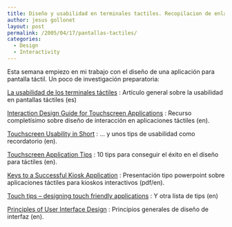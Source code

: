 ```yaml
---
title: Diseño y usabilidad en terminales tactiles. Recopilacion de enlaces.
author: jesus gollonet
layout: post
permalink: /2005/04/17/pantallas-tactiles/
categories:
  - Design
  - Interactivity
---
```

Esta semana empiezo en mi trabajo con el diseño de una aplicación para pantalla táctil. Un poco de investigación preparatoria:

[La usabilidad de los terminales táctiles][1] 
:   Artículo general sobre la usabilidad en pantallas táctiles (es) 

[Interaction Design Guide for Touchscreen Applications][2] 
:   Recurso completísimo sobre diseño de interacción en aplicaciones táctiles (en). 

[Touchscreen Usability in Short][3] 
:   &#8230; y unos tips de usabilidad como recordatorio (en). 

[Touchscreen Application Tips][4] 
:   10 tips para conseguir el éxito en el diseño para táctiles (en). 

[Keys to a Successful Kiosk Application][5] 
:   Presentación tipo powerpoint sobre aplicaciones táctiles para kioskos interactivos (pdf/en). 

[Touch tips – designing touch friendly applications][6] 
:   Y otra lista de tips (en) 

[Principles of User Interface Design][7] 
:   Principios generales de diseño de interfaz (en).

 [1]: http://www.evolucy.com/esp/columns/20020515_usabilidad_tactil.html
 [2]: http://www.sapdesignguild.org/resources/TSDesignGL/Index.htm
 [3]: http://www.sapdesignguild.org/resources/TSDesignGL/Ergo.htm
 [4]: http://www.elotouch.com/Support/10tips.asp
 [5]: http://www.elotouch.com/pdfs/marcom/kiosktips.pdf
 [6]: http://cms.3m.com/cms/GB/en/2-221/FiFFRFN/view.jhtml
 [7]: http://www.embedded.com/2000/0012/0012ia1.ht